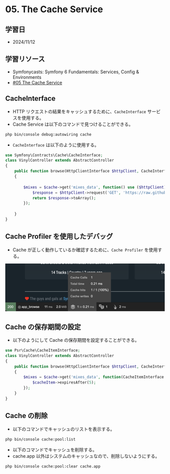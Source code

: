 # 05. The Cache Service

## 学習日

- 2024/11/12

## 学習リソース

- Symfonycasts: Symfony 6 Fundamentals: Services, Config & Environments
- [#05 The Cache Service](https://symfonycasts.com/screencast/symfony6-fundamentals/cache-service)

## CacheInterface

- HTTP リクエストの結果をキャッシュするために、`CacheInterface` サービスを使用する。
- Cache Service は以下のコマンドで見つけることができる。

```bash
php bin/console debug:autowiring cache
```

- `CacheInterface` は以下のように使用する。

```php
use Symfony\Contracts\Cache\CacheInterface;
class VinylController extends AbstractController
{
    public function browse(HttpClientInterface $httpClient, CacheInterface $cache, string $slug = null): Response
    {

        $mixes = $cache->get('mixes_data', function() use ($httpClient) {
            $response = $httpClient->request('GET', 'https://raw.githubusercontent.com/SymfonyCasts/vinyl-mixes/main/mixes.json');
            return $response->toArray();
        });

    }
}
```

## Cache Profiler を使用したデバッグ

- Cache が正しく動作しているか確認するために、`Cache Profiler` を使用する。

![alt text](<images/05_cache-service/Screenshot 2024-11-12 at 14.17.08.png>)

## Cache の保存期間の設定

- 以下のようにして Cache の保存期間を設定することができる。

```php
use Psr\Cache\CacheItemInterface;
class VinylController extends AbstractController
{
    public function browse(HttpClientInterface $httpClient, CacheInterface $cache, string $slug = null): Response
    {
        $mixes = $cache->get('mixes_data', function(CacheItemInterface $cacheItem) use ($httpClient) {
            $cacheItem->expiresAfter(5);
        });
    }
}
```

## Cache の削除

- 以下のコマンドでキャッシュのリストを表示する。

```bash
php bin/console cache:pool:list
```

- 以下のコマンドでキャッシュを削除する。
- cache.app 以外はシステムのキャッシュなので、削除しないようにする。

```bash
php bin/console cache:pool:clear cache.app
```
